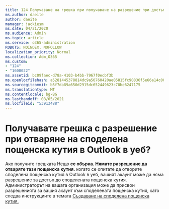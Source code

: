 ```yaml
---
title: 124 Получаване на грешка при получаване на разрешение при достъп до споделена пощенска кутия в OWA?
ms.author: daeite
author: daeite
manager: jackiesm
ms.date: 04/21/2020
ms.audience: Admin
ms.topic: article
ms.service: o365-administration
ROBOTS: NOINDEX, NOFOLLOW
localization_priority: Normal
ms.collection: Adm_O365
ms.custom:
- "124"
- "1600022"
ms.assetid: bc09faec-d78a-4103-b4bb-7967f0ecbf3b
ms.openlocfilehash: a5281445378814dc9a50760420ae05815fc90836f5e66a14c00993afbb1921d7
ms.sourcegitcommit: b5f7da89a650d2915dc652449623c78be6247175
ms.translationtype: MT
ms.contentlocale: bg-BG
ms.lasthandoff: 08/05/2021
ms.locfileid: "53913488"
---
```

# <a name="getting-a-permission-error-when-opening-a-shared-mailbox-in-outlook-on-the-web"></a>Получавате грешка с разрешение при отваряне на споделена пощенска кутия в Outlook в уеб?

Ако получите грешката Нещо **се обърка. Нямате разрешение да отваряте тази пощенска кутия.** когато се опитате да отворите споделена пощенска кутия в Outlook в уеб, вашият акаунт може да няма разрешение за достъп до споделената пощенска кутия. Администраторът на вашата организация може да присвои разрешенията за вашия акаунт към споделената пощенска кутия, като следва инструкциите в темата [Създаване на споделена пощенска кутия.](https://docs.microsoft.com/microsoft-365/admin/email/create-a-shared-mailbox)
  